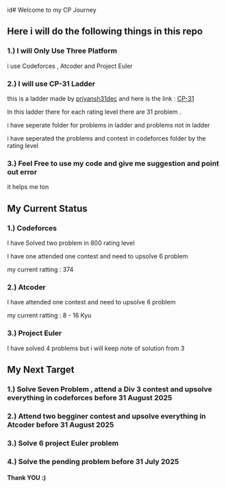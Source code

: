 id# Welcome to my CP Journey

## Here i will do the following things in this repo

### 1.) I will Only Use Three Platform
i use Codeforces , Atcoder and Project Euler

### 2.) I will use CP-31 Ladder
this is a ladder made by [priyansh31dec](https://codeforces.com/profile/priyansh31dec) and here is the link : [CP-31
](https://www.tle-eliminators.com/cp-sheet)

In this ladder there for each rating level there are 31 problem .

i have seperate folder for problems in ladder and problems not in ladder 

i have seperated the problems and contest in codeforces folder by the rating level

### 3.) Feel Free to use my code and give me suggestion and point out error

it helps me ton

## My Current Status
 
### 1.) Codeforces

I have Solved two problem in 800 rating level 

I have one attended one contest and need to upsolve 6 problem 

my current ratting : 374

### 2.) Atcoder

I have attended one contest and need to upsolve 6 problem 

my current ratting : 8 - 16 Kyu

### 3.) Project Euler

I have solved 4 problems but i will keep note of solution from 3


## My Next Target

### 1.) Solve Seven Problem , attend a Div 3 contest and upsolve everything in codeforces before 31 August 2025

### 2.) Attend two begginer contest and upsolve everything in Atcoder before 31 August 2025

### 3.) Solve 6 project Euler problem 

### 4.) Solve the pending problem before 31 July 2025


#### Thank YOU :)

